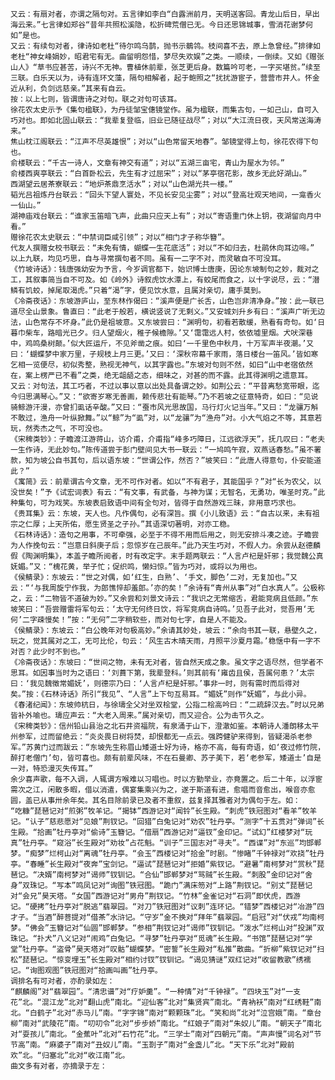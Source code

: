 <!-- { "loadSidebar": true } -->
	又云：有扇对者，亦谓之隔句对。五言律如李白“白露洲前月，天明送客回。青龙山后日，早出海云来。”七言律如郑谷“昔年共照松溪隐，松折碑荒僧已无。今日还思锦城事，雪消花谢梦何如”是也。
	又云：有续句对者，律诗如老杜“待尔鸣乌鹊，抛书示鶺鸰。枝间喜不去，原上急曾经。”排律如老杜“神女峰娟妙，昭君宅有无。曲留明怨惜，梦尽失欢娱”之类。一顺续，一倒续。又如《赠张山人》“草书应甚苦，诗兴不无神。曹植休前辈，张芝更后身。数篇吟可老，一字买堪贫。”续至三联。白乐天以为，诗有连环文藻，隔句相解者，起于鲍照之“扰扰游宦子，营营市井人。怀金近从利，负剑远慈亲。”其来有自云。
	按：以上七则，皆谓唐诗之对句。联之对句可该耳。
	徐花农太史示予《集句楹联》，为丹徒邹宝僡镜堂作。虽为楹联，而集古句，一如己山，自可入巧对也。即如北固山联云：“我辈复登临，旧业已随征战尽”；对以“大江流日夜，天风常送海涛来。”
	焦山枕江阁联云：“江声不尽英雄恨”；对以“山色常留天地春”。邹镜堂得上句，徐花农得下句也。
	俞楼联云：“千古一诗人，文章有神交有道”；对以“五湖三亩宅，青山为屋水为邻。”
	俞楼西爽亭联云：“白首卧松云，先生有才过屈宋”；对以“茅亭宿花影，故乡无此好湖山。”
	西湖望云居茶寮联云：“地炉茶鼎烹活水”；对以“山色湖光共一楼。”
	韬光吕祖炼丹台联云：“回头下望人寰处，不见长安见尘雾”；对以“登高壮观天地间，一龛香火一仙山。”
	湖神庙戏台联云：“谁家玉笛暗飞声，此曲只应天上有”；对以“寄语重门休上钥，夜湖留向月中看。”
	赠徐花农太史联云：“中禁词臣咸引领”；对以“相门才子称华簪”。
	代友人撰赠女校书联云：“未免有情，蝴蝶一生花底活”；对以“不如归去，杜鹃休向耳边啼。”
	以上九联，均见巧思，自与寻常撰句者不同。虽有一二字不对，而灵敏自不可没耳。
	《竹坡诗话》：钱唐强幼安为予言，今岁调官都下，始识博士唐庚，因论东坡制句之妙，裁对之工，其叙事简当自不可及。如《岭外》诗叙虎饮水潭上，有蛟尾而食之，以十字说尽，云：“潜鳞有饥蛟，掉尾取渴虎。”只着“渴”字，便见饮水意，且属对亲切，庸手莫到。
	《冷斋夜话》：东坡游庐山，至东林作偈曰：“溪声便是广长舌，山色岂非清净身。”按：此一联已道尽全山景象。鲁直曰：“此老于般若，横说竖说了无剩义。”又安城刘升乡有曰：“溪声广听无边法，山色常存不坏身。”此仍是祖坡意。又东坡尝曰：“渊明句，初看若散缓，熟看有奇句。如‘日暮巾柴车，路暗光已夕。归人望烟火，稚子候檐隙。’又‘霭霭远人村，依依墟里烟。犬吠深巷中，鸡鸣桑树颠。’似大匠运斤，不见斧凿之痕。如曰‘一千里色中秋月，十万军声半夜潮。’又曰：‘蝴蝶梦中家万里，子规枝上月三更。’又曰：‘深秋帘幕千家雨，落日楼台一笛风。’皆如寒乞相一览便尽，初似秀整，熟视无神气，以其字露也。”东坡对句则不然，如曰“山中老宿依然在，案上楞严已不看”之类，绝无龃龉之态，细味之，对甚的而不露。此其得渊明之遗意耳。
	又云：对句法，其工巧者，不过以事以意以出处具备谓之妙。如荆公云：“平昔离愁宽带眼，迄今归思满琴心。”又：“欲寄岁寒无善画，赖传悲壮有能琴。”乃不若坡之征意特奇，如曰：“见说骑鲸游汗漫，亦曾扪虱话辛酸。”又曰：“蚕市风光思故国，马行灯火记当年。”又曰：“龙骧万斛不敢过，渔舟一叶纵掀舞。”以“鲸”为“虱”对，以“龙骧”为“渔舟”对。小大气焰之不等，其意若玩，然秀杰之气，不可没也。
	《宋稗类钞》：子瞻渡江游蒋山，访介甫，介甫指“峰多巧障日，江远欲浮天”，抚几叹曰：“老夫一生作诗，无此妙句。”陈传道尝于彭门壁间见大书一联云：“一鸠鸣午寂，双燕话春愁。”虽不署款，知为坡公自书其句，后以语东坡：“世谓公作，然否？”坡笑曰：“此唐人得意句，仆安能道此？”
	《寓简》云：前辈谓古今文章，无不可作对者。如以“不有君子，其能国乎？”对“长为农父，以没世矣！”予《试宏词表》有云：“有文事，有武备，与神为谋；无智名，无勇功，唯圣时克。”此种集句，可为戏笑。东坡表启致语中间有全句对，皆得于自然游戏三昧，非用意巧求也。
	《贵耳集》云：东坡，天人也。凡作偶句，必有深旨。撰《小儿致语》云：“自古以来，未有祖宗之仁厚；上天所佑，愿生贤圣之子孙。”其语深切著明，对亦工稳。
	《石林诗话》：造句之用事，不可牵强，必至于不得不用而后用之，则无安排斗凑之迹。子瞻尝为人作挽句云：“岂意日斜庚子后；忽惊岁在己辰年。”此乃天生巧对，不假人力。余尝从赵德麟假《陶渊明集》，本盖子瞻所阅者，时有改定字。末手题两联云：“人言卢杞是奸邪；我觉魏公真妩媚。”又：“槐花黄，举子忙；促织鸣，懒妇惊。”皆为巧对，或将以为用也。
	《侯鲭录》：东坡云：“世之对偶，如‘红生，白熟’、‘手文，脚色’二对，无复加也。”又云：“‘与我周旋宁作我，为郎憔悴却羞郎。’亦的矣！”余诗有“青州从事”对“白水真人”。公极称之，云：“二物皆不道破为妙。”又余尝和刘景文诗云：“我识之无常缩舌，君能竞病且低颜。”东坡笑曰：“吾尝赠雷将军句云：‘太守无何终日饮，将军竞病自诗鸣。’见吾子此对，觉吾用‘无何’二字疎慢矣！”按：“无何”二字稍软些，而对句七字，自是人不能及。
	《侯鲭录》：东坡云：“白公晚年对句极高妙。”余请其妙处，坡云：“余向书其一联，悬壁久之，玩之，觉其属对之工，无可比伦，句云：‘风生古木晴天雨，月照平沙夏月霜。’稳惬中有一字不对否？此少时不到也。”
	《冷斋夜话》：东坡曰：“世间之物，未有无对者，皆自然天成之象。虽文字之语尽然，但学者不思耳。如因事当时为之语曰：‘刘蕡下第，我辈登科。’则其前有‘雍齿且侯，吾属何患？’太宗曰：‘我见魏徵常媚妩’，则德宗乃曰：‘人言卢杞是奸邪。’事非一时，则有需时而后得对矣。”按：《石林诗话》所引“我见”、“人言”上下句互易耳。“媚妩”则作“妩媚”，与此小异。
	《春渚纪闻》：东坡帅杭日，与徐璹全父对坐双桧堂，公指二桧高吟曰：“二疏辞汉去。”时以兄弟皆补外喻也。璹应声云：“大老入周来。”属对亲切，而又迎合。公为击节久之。
	《宋稗类钞》：信州铅山县治之北石井资福院，有泉涌于山下，澄澈如鉴。本朝诗人潘朗移太平州参军，过而留绝云：“炎炎畏日树将焚，却恨都无一点云。强跨健驴来得到，皆疑渴杀老参军。”苏黄门过而跋云：“东坡先生称眉山矮道士好为诗，格亦不高，每有奇语，如‘夜过修竹院，醉打老僧门’句，皆可喜也。颇有前辈风味，不在石曼卿、苏子美下，若‘老参军，矮道士’自是一对，特恐漫灭失传耳。”
	余少喜声歌，每不入调，人辄谓方喉难以习唱也。时以方勤举业，亦竟置之。后二十年，以浮宦需次之江，闲散多暇，借以消遣，偶宴集乘兴为之，遂于斯道有进，愈唱而音愈出，喉音亦愈圆，盖已从事卅余年矣。其名目除前录已及者不重叙，兹复择其雅者对为偶句于左。如：
	“吃糠”琵琶记对“煎粥”牧羊记。“揭钵”西游记对“闻铃”长生殿。“刺虎”铁冠图对“看羊”牧羊记。“认子”慈悲愿对“见娘”荆钗记。“回猎”白兔记对“劝农”牡丹亭。“测字”十五贯对“弹词”长生殿。“拾画”牡丹亭对“偷诗”玉簪记。“借扇”西游记对“逼钗”金印记。“试幻”红楼梦对“玩真”牡丹亭。“窥浴”长生殿对“劝妆”占花魁。“训子”三国志对“寻夫”。“西谍”对“东巡”均邯郸梦。“痴梦”烂柯山对“离魂”牡丹亭。“会玉”西楼记对“拾金”时剧。“惨睹”千钟禄对“欢挠”牡丹亭。“春睡”长生殿对“夜奔”宝剑记。“逼试”琵琶记对“拒婚”紫钗记。“避暑”南柯梦对“赏秋”琵琶记。“决婿”南柯梦对“谒师”钗钏记。“合仙”邯郸梦对“骂贼”长生殿。“刺股”金印记对“舍身”双珠记。“写本”鸣凤记对“询图”铁冠图。“跪门”满床笏对“上路”荆钗记。“别丈”琵琶记对“会兄”昊天塔。“女国”西游记对“男舟”荆钗记。“竹林”金雀记对“石洞”即伏虎，西游记。“硬拷”牡丹亭对“脱逃”翡翠园。“对刀”铁冠图对“议刺”连环记。“错梦”西楼记对“冶游”四才子。“当酒”醉菩提对“借茶”水浒记。“守岁”金不换对“拜年”翡翠园。“启冠”对“伏戎”均南柯梦。“佛会”玉簪记对“仙圆”邯郸梦。“参相”荆钗记对“谒师”钗钏记。“泼水”烂柯山对“投渊”双珠记。“扑犬”八义记对“闹鸡”白兔记。“寻梦”牡丹亭对“觅魂”长生殿。“书馆”琵琶记对“学堂”牡丹亭。“盗骨”昊天塔对“叹骷”蝴蝶梦。“密誓”长生殿对“私推”散曲。“折柳”紫钗记对“扫松”琵琶记。“惊变埋玉”长生殿对“相约讨钗”钗钏记。“谒见猜谜”双红记对“收留教歌”绣襦记。“询图观图”铁冠图对“拾画叫画”牡丹亭。
	调排名有可对者，亦酌录如左：
	“麒麟阁”对“翡翠园”。“清忠谱”对“疗妒羹”。“一种情”对“千钟禄”。“四块玉”对“一支花”北。“混江龙”北对“翻山虎”南北。“迎仙客”北对“集贤宾”南北。“青衲袄”南对“红绣鞋”南北。“白鹤子”北对“赤马儿”南。“字字锦”南对“颗颗珠”北。“笑和尚”北对“泣宫娥”南。“章台柳”南对“武陵花”南。“叨叨令”北对“步步娇”南北。“红娘子”南对“朱奴儿”南。“朝天子”南北对“耍孩儿”南北。“金蕉叶”北对“石竹花”北。“三学士”南对“四朝元”南。“声声慢”词名对“节节高”南。“麻婆子”南对“丑奴儿”南。“玉剳子”南对“金盏儿”北。“天下乐”北对“殿前欢”北。“归塞北”北对“收江南”北。
	曲文多有对者，亦摘录于左：
